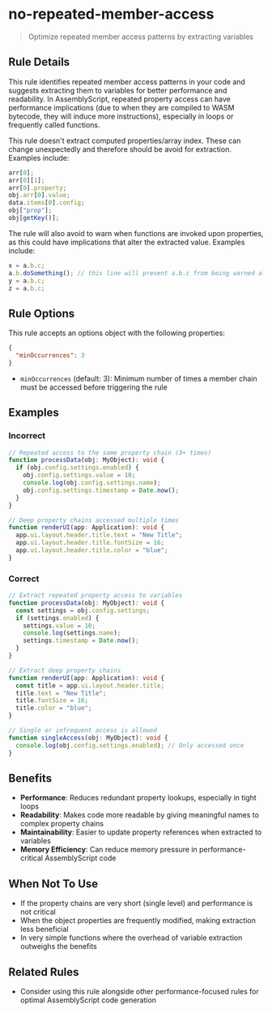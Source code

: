 # no-repeated-member-access

> Optimize repeated member access patterns by extracting variables

## Rule Details

This rule identifies repeated member access patterns in your code and suggests extracting them to variables for better performance and readability. In AssemblyScript, repeated property access can have performance implications (due to when they are compiled to WASM bytecode, they will induce more instructions), especially in loops or frequently called functions.

This rule doesn't extract computed properties/array index. These can change unexpectedly and therefore should be avoid for extraction. Examples include:

```ts
arr[0];
arr[0][1];
arr[0].property;
obj.arr[0].value;
data.items[0].config;
obj["prop"];
obj[getKey()];
```

The rule will also avoid to warn when functions are invoked upon properties, as this could have implications that alter the extracted value.
Examples include:

```ts
x = a.b.c;
a.b.doSomething(); // this line will prevent a.b.c from being warned although it is used multiple times, as doSomething() could potentially change the value of a.b
y = a.b.c;
z = a.b.c;
```

## Rule Options

This rule accepts an options object with the following properties:

```json
{
  "minOccurrences": 3
}
```

- `minOccurrences` (default: 3): Minimum number of times a member chain must be accessed before triggering the rule

## Examples

### Incorrect

```ts
// Repeated access to the same property chain (3+ times)
function processData(obj: MyObject): void {
  if (obj.config.settings.enabled) {
    obj.config.settings.value = 10;
    console.log(obj.config.settings.name);
    obj.config.settings.timestamp = Date.now();
  }
}

// Deep property chains accessed multiple times
function renderUI(app: Application): void {
  app.ui.layout.header.title.text = "New Title";
  app.ui.layout.header.title.fontSize = 16;
  app.ui.layout.header.title.color = "blue";
}
```

### Correct

```ts
// Extract repeated property access to variables
function processData(obj: MyObject): void {
  const settings = obj.config.settings;
  if (settings.enabled) {
    settings.value = 10;
    console.log(settings.name);
    settings.timestamp = Date.now();
  }
}

// Extract deep property chains
function renderUI(app: Application): void {
  const title = app.ui.layout.header.title;
  title.text = "New Title";
  title.fontSize = 16;
  title.color = "blue";
}

// Single or infrequent access is allowed
function singleAccess(obj: MyObject): void {
  console.log(obj.config.settings.enabled); // Only accessed once
}
```

## Benefits

- **Performance**: Reduces redundant property lookups, especially in tight loops
- **Readability**: Makes code more readable by giving meaningful names to complex property chains
- **Maintainability**: Easier to update property references when extracted to variables
- **Memory Efficiency**: Can reduce memory pressure in performance-critical AssemblyScript code

## When Not To Use

- If the property chains are very short (single level) and performance is not critical
- When the object properties are frequently modified, making extraction less beneficial
- In very simple functions where the overhead of variable extraction outweighs the benefits

## Related Rules

- Consider using this rule alongside other performance-focused rules for optimal AssemblyScript code generation
